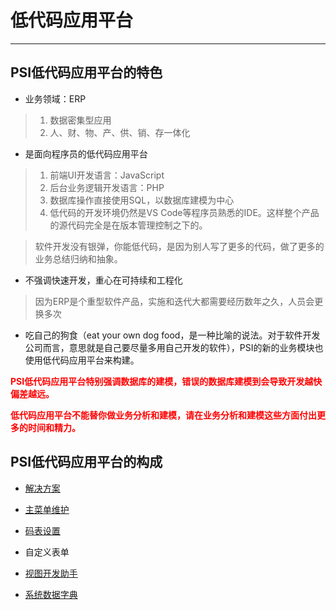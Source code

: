 # 低代码应用平台

---
## PSI低代码应用平台的特色

- 业务领域：ERP
> 1. 数据密集型应用
> 2. 人、财、物、产、供、销、存一体化

- 是面向程序员的低代码应用平台
> 1. 前端UI开发语言：JavaScript
> 2. 后台业务逻辑开发语言：PHP
> 3. 数据库操作直接使用SQL，以数据库建模为中心
> 4. 低代码的开发环境仍然是VS Code等程序员熟悉的IDE。这样整个产品的源代码完全是在版本管理控制之下的。

> 软件开发没有银弹，你能低代码，是因为别人写了更多的代码，做了更多的业务总结归纳和抽象。

- 不强调快速开发，重心在可持续和工程化

> 因为ERP是个重型软件产品，实施和迭代大都需要经历数年之久，人员会更换多次

- 吃自己的狗食（eat your own dog food，是一种比喻的说法。对于软件开发公司而言，意思就是自己要尽量多用自己开发的软件），PSI的新的业务模块也使用低代码应用平台来构建。

<span style='color:red'><strong>PSI低代码应用平台特别强调数据库的建模，错误的数据库建模到会导致开发越快偏差越远。</strong></span>

<span style='color:red'><strong>低代码应用平台不能替你做业务分析和建模，请在业务分析和建模这些方面付出更多的时间和精力。</strong></span>

## PSI低代码应用平台的构成

- [解决方案](08-05.md)

- [主菜单维护](08-01.md)

- [码表设置](08-03.md)

- 自定义表单

- [视图开发助手](08-04.md)

- [系统数据字典](08-02.md)
